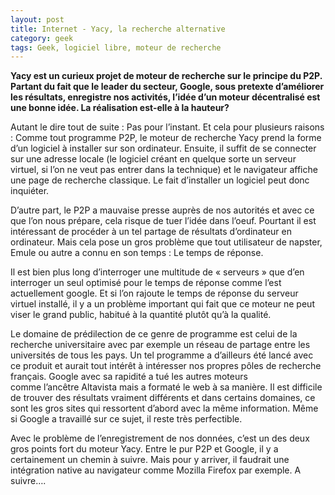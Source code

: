 ```yaml
---
layout: post
title: Internet - Yacy, la recherche alternative
category: geek
tags: Geek, logiciel libre, moteur de recherche
---
```

**Yacy est un curieux projet de moteur de recherche sur le principe du P2P. Partant du fait que le leader du secteur, Google, sous pretexte d’améliorer les résultats, enregistre nos activités, l’idée d’un moteur décentralisé est une bonne idée. La réalisation est-elle à la hauteur?**

Autant le dire tout de suite : Pas pour l’instant. Et cela pour plusieurs raisons : Comme tout programme P2P, le moteur de recherche Yacy prend la forme d’un logiciel à installer sur son ordinateur. Ensuite, il suffit de se connecter sur une adresse locale (le logiciel créant en quelque sorte un serveur virtuel, si l’on ne veut pas entrer dans la technique) et le navigateur affiche une page de recherche classique. Le fait d’installer un logiciel peut donc inquiéter.

D’autre part, le P2P a mauvaise presse auprès de nos autorités et avec ce que l’on nous prépare, cela risque de tuer l’idée dans l’oeuf. Pourtant il est intéressant de procéder à un tel partage de résultats d’ordinateur en ordinateur. Mais cela pose un gros problème que tout utilisateur de napster, Emule ou autre a connu en son temps : Le temps de réponse.

Il est bien plus long d’interroger une multitude de « serveurs » que d’en interroger un seul optimisé pour le temps de réponse comme l’est actuellement google. Et si l’on rajoute le temps de réponse du serveur virtuel installé, il y a un problème important qui fait que ce moteur ne peut viser le grand public, habitué à la quantité plutôt qu’à la qualité.

Le domaine de prédilection de ce genre de programme est celui de la recherche universitaire avec par exemple un réseau de partage entre les universités de tous les pays. Un tel programme a d’ailleurs été lancé avec ce produit et aurait tout intérêt à intéresser nos propres pôles de recherche français. Google avec sa rapidité a tué les autres moteurs comme l’ancêtre Altavista mais a formaté le web à sa manière. Il est difficile de trouver des résultats vraiment différents et dans certains domaines, ce sont les gros sites qui ressortent d’abord avec la même information. Même si Google a travaillé sur ce sujet, il reste très perfectible.

Avec le problème de l’enregistrement de nos données, c’est un des deux gros points fort du moteur Yacy. Entre le pur P2P et Google, il y a certainement un chemin à suivre. Mais pour y arriver, il faudrait une intégration native au navigateur comme Mozilla Firefox par exemple. A suivre….
